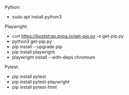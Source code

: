 Python:
- sudo apt install python3

Playwright:
- curl https://bootstrap.pypa.io/get-pip.py -o get-pip.py
- python3 get-pip.py
- pip install --upgrade pip
- pip install playwright
- playwright install --with-deps chromium

Pytest:

- pip install pytest
- pip install pytest-playwright
- pip install pytest-html
